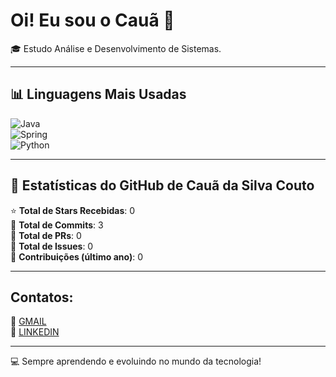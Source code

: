 # Oi! Eu sou o Cauã 👋


🎓 Estudo Análise e Desenvolvimento de Sistemas.  



---

## 📊 Linguagens Mais Usadas

![Java](https://img.shields.io/badge/Java-68.97%25-orange)  
![Spring](https://img.shields.io/badge/Spring-21.77%25-brightgreen)  
![Python](https://img.shields.io/badge/Python-9.26%25-blue)  

---

## 🚀 Estatísticas do GitHub de Cauã da Silva Couto

⭐ **Total de Stars Recebidas**: 0  
📌 **Total de Commits**: 3  
🔄 **Total de PRs**: 0  
🐞 **Total de Issues**: 0  
📌 **Contribuições (último ano)**: 0  



---

## Contatos:

📧 [GMAIL](mailto:cauacouto022@gmail.com)  
🔗 [LINKEDIN](https://www.linkedin.com/in/cau%C3%A3-couto-2848712b1/)  

---

💻 Sempre aprendendo e evoluindo no mundo da tecnologia!








